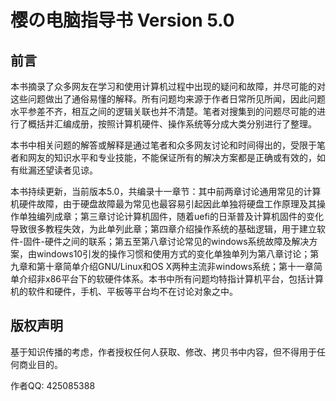 # 樱の电脑指导书 Version 5.0

## 前言

本书摘录了众多网友在学习和使用计算机过程中出现的疑问和故障，并尽可能的对这些问题做出了通俗易懂的解释。所有问题均来源于作者日常所见所闻，因此问题水平参差不齐，相互之间的逻辑关联也并不清楚。笔者对搜集到的问题尽可能的进行了概括并汇编成册，按照计算机硬件、操作系统等分成大类分别进行了整理。

本书中相关问题的解答或解释是通过笔者和众多网友讨论和时间得出的，受限于笔者和网友的知识水平和专业技能，不能保证所有的解决方案都是正确或有效的，如有纰漏还望读者见谅。

本书持续更新，当前版本5.0，共编录十一章节：其中前两章讨论通用常见的计算机硬件故障，由于硬盘故障最为常见也最容易引起因此单独将硬盘工作原理及其操作单独编列成章；第三章讨论计算机固件，随着uefi的日渐普及计算机固件的变化导致很多教程失效，为此单列此章；第四章介绍操作系统的基础逻辑，用于建立软件-固件-硬件之间的联系；第五至第八章讨论常见的windows系统故障及解决方案，由windows10引发的操作习惯和使用方式的变化单独单列为第八章讨论；第九章和第十章简单介绍GNU/Linux和OS X两种主流非windows系统；第十一章简单介绍非x86平台下的软硬件体系。本书中所有问题均特指计算机平台，包括计算机的软件和硬件，手机、平板等平台均不在讨论对象之中。

## 版权声明

基于知识传播的考虑，作者授权任何人获取、修改、拷贝书中内容，但不得用于任何商业目的。

作者QQ: 425085388

